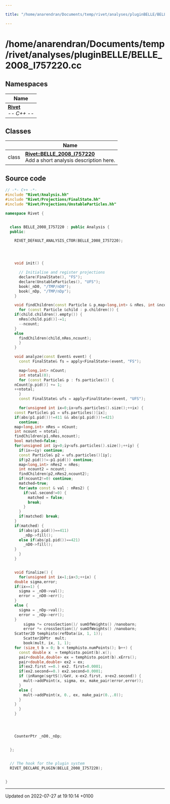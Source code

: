 ```yaml
---

title: "/home/anarendran/Documents/temp/rivet/analyses/pluginBELLE/BELLE_2008_I757220.cc"

---
```


# /home/anarendran/Documents/temp/rivet/analyses/pluginBELLE/BELLE_2008_I757220.cc



## Namespaces

| Name           |
| -------------- |
| **[Rivet](http://example.org/namespaces/namespacerivet/)** <br>-*- C++ -*-  |

## Classes

|                | Name           |
| -------------- | -------------- |
| class | **[Rivet::BELLE_2008_I757220](http://example.org/classes/classrivet_1_1belle__2008__i757220/)** <br>Add a short analysis description here.  |




## Source code

```cpp
// -*- C++ -*-
#include "Rivet/Analysis.hh"
#include "Rivet/Projections/FinalState.hh"
#include "Rivet/Projections/UnstableParticles.hh"

namespace Rivet {


  class BELLE_2008_I757220 : public Analysis {
  public:

    RIVET_DEFAULT_ANALYSIS_CTOR(BELLE_2008_I757220);




    void init() {

      // Initialise and register projections
      declare(FinalState(), "FS");
      declare(UnstableParticles(), "UFS");
      book(_nD0, "/TMP/nD0");
      book(_nDp, "/TMP/nDp");
    }

    void findChildren(const Particle & p,map<long,int> & nRes, int &ncount) {
      for (const Particle &child : p.children()) {
    if(child.children().empty()) {
      nRes[child.pid()]-=1;
      --ncount;
    }
    else
      findChildren(child,nRes,ncount);
      }
    }

    void analyze(const Event& event) {
      const FinalState& fs = apply<FinalState>(event, "FS");

      map<long,int> nCount;
      int ntotal(0);
      for (const Particle& p : fs.particles()) {
    nCount[p.pid()] += 1;
    ++ntotal;
      }
      const FinalState& ufs = apply<FinalState>(event, "UFS");

      for(unsigned int ix=0;ix<ufs.particles().size();++ix) {
    const Particle& p1 = ufs.particles()[ix];
    if(abs(p1.pid())!=411 && abs(p1.pid())!=421)
      continue;
    map<long,int> nRes = nCount;
    int ncount = ntotal;
    findChildren(p1,nRes,ncount);
    bool matched=false;
    for(unsigned int iy=0;iy<ufs.particles().size();++iy) {
      if(ix==iy) continue;
      const Particle& p2 = ufs.particles()[iy];
      if(p2.pid()!=-p1.pid()) continue;
      map<long,int> nRes2 = nRes;
      int ncount2 = ncount;
      findChildren(p2,nRes2,ncount2);
      if(ncount2!=0) continue;
      matched=true;
      for(auto const & val : nRes2) {
        if(val.second!=0) {
          matched = false;
          break;
        }
      }
      if(matched) break;
    }
    if(matched) {
      if(abs(p1.pid())==411)
        _nDp->fill();
      else if(abs(p1.pid())==421)
        _nD0->fill();
    }
      }
    }


    void finalize() {
      for(unsigned int ix=1;ix<3;++ix) {
    double sigma,error;
    if(ix==1) {
      sigma = _nD0->val();
      error = _nD0->err();
    }
    else {
      sigma = _nDp->val();
      error = _nDp->err();
    }
        sigma *= crossSection()/ sumOfWeights() /nanobarn;
        error *= crossSection()/ sumOfWeights() /nanobarn; 
    Scatter2D temphisto(refData(ix, 1, 1));
        Scatter2DPtr  mult;
        book(mult, ix, 1, 1);
    for (size_t b = 0; b < temphisto.numPoints(); b++) {
      const double x  = temphisto.point(b).x();
      pair<double,double> ex = temphisto.point(b).xErrs();
      pair<double,double> ex2 = ex;
      if(ex2.first ==0.) ex2. first=0.0001;
      if(ex2.second==0.) ex2.second=0.0001;
      if (inRange(sqrtS()/GeV, x-ex2.first, x+ex2.second)) {
        mult->addPoint(x, sigma, ex, make_pair(error,error));
      }
      else {
        mult->addPoint(x, 0., ex, make_pair(0.,.0));
      }
    }
      }
    }




    CounterPtr _nD0,_nDp;


  };


  // The hook for the plugin system
  RIVET_DECLARE_PLUGIN(BELLE_2008_I757220);


}
```


-------------------------------

Updated on 2022-07-27 at 19:10:14 +0100
